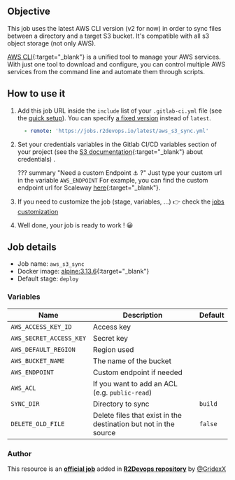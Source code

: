 ## Objective

This job uses the latest AWS CLI version (v2 for now) in order to sync files between a directory and a target S3 bucket. It's compatible with all s3 object storage (not only AWS).

[AWS CLI](https://aws.amazon.com/cli/){:target="_blank"} is a unified tool to manage your AWS services. With just one tool to download and configure, you can control multiple AWS services from the command line and automate them through scripts.

## How to use it
1. Add this job URL inside the `include` list of your `.gitlab-ci.yml` file (see the [quick setup](/use-the-hub/#quick-setup)). You can specify [a fixed version](#changelog) instead of `latest`.
    ```yaml
      - remote: 'https://jobs.r2devops.io/latest/aws_s3_sync.yml'
    ```
1. Set your credentials variables in the Gitlab CI/CD variables section of your project (see the [S3 documentation](https://docs.aws.amazon.com/cli/latest/userguide/cli-configure-quickstart.html){:target="_blank"} about credentials) .

    ??? summary "Need a custom Endpoint ⚓ ?"
      Just type your custom url in the variable `AWS_ENDPOINT`
      For example, you can find the custom endpoint url for Scaleway [here](https://www.scaleway.com/en/docs/storage/object/api-cli/object-storage-aws-cli/){:target="_blank"}.

1. If you need to customize the job (stage, variables, ...) 👉 check the [jobs
   customization](/use-the-hub/#jobs-customization)
1. Well done, your job is ready to work ! 😀

## Job details
* Job name: `aws_s3_sync`
* Docker image: [alpine:3.13.6](https://hub.docker.com/_/alpinei){:target="_blank"}
* Default stage: `deploy`

### Variables

| Name | Description | Default |
| ---- | ----------- | ------- |
| `AWS_ACCESS_KEY_ID` | Access key | ` ` |
| `AWS_SECRET_ACCESS_KEY` | Secret key | ` ` |
| `AWS_DEFAULT_REGION` | Region used | ` ` |
| `AWS_BUCKET_NAME`| The name of the bucket | ` ` |
| `AWS_ENDPOINT` | Custom endpoint if needed | ` ` |
| `AWS_ACL` | If you want to add an ACL (e.g. `public-read`) | ` ` |
| `SYNC_DIR` | Directory to sync | `build` |
| `DELETE_OLD_FILE` | Delete files that exist in the destination but not in the source  | `false` |



### Author
This resource is an **[official job](https://docs.r2devops.io/faq-labels/)** added in [**R2Devops repository**](https://gitlab.com/r2devops/hub) by [@GridexX](https://gitlab.com/GridexX)